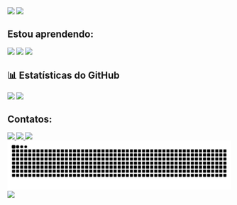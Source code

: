 <img src="https://capsule-render.vercel.app/api?type=waving&color=6C63FF&height=200&section=header&text=Eduardo%20Ferreira&fontSize=40&fontColor=ffffff&animation=fadeIn&fontAlignY=35" />
<img src="https://readme-typing-svg.herokuapp.com?font=Fira+Code&size=24&pause=1000&color=6C63FF&width=435&lines=Olá!+Eu+sou+o+Eduardo+Ferreira;Estudante+de+Java%2C+HTML+e+CSS;Sempre+em+busca+de+evolução!" />

## Estou aprendendo:
<div style="display: flex; align-items: center;">
  <div>
    <img src="https://img.shields.io/badge/Java-ED8B00?style=for-the-badge&logo=java&logoColor=white" />
    <img src="https://img.shields.io/badge/HTML5-E34F26?style=for-the-badge&logo=html5&logoColor=white" />
    <img src="https://img.shields.io/badge/CSS3-1572B6?style=for-the-badge&logo=css3&logoColor=white" />
  </div>
</div>

## 📊 Estatísticas do GitHub

<div align="left">
  <img height="180em" src="https://github-readme-stats.vercel.app/api?username=EduardoFerreiraa&show_icons=true&theme=tokyonight&include_all_commits=true&count_private=true" />
  <img height="180em" src="https://github-readme-stats.vercel.app/api/top-langs/?username=EduardoFerreiraa&layout=compact&langs_count=7&theme=tokyonight"/>
</div>

## Contatos:

<div align="left">
  <a href="https://instagram.com/seu-instagram" target="_blank">
    <img src="https://img.shields.io/badge/Instagram-6C63FF?style=for-the-badge&logo=instagram&logoColor=white"/>
  </a>
  <a href="mailto:seu@email.com">
    <img src="https://img.shields.io/badge/Gmail-6C63FF?style=for-the-badge&logo=gmail&logoColor=white"/>
  </a>
  <a href="https://linkedin.com/in/seu-linkedin" target="_blank">
    <img src="https://img.shields.io/badge/LinkedIn-6C63FF?style=for-the-badge&logo=linkedin&logoColor=white"/>
  </a>
</div> 

<img src="https://raw.githubusercontent.com/EduardoFerreiraa/EduardoFerreiraa/output/snake.svg" alt="Snake animation" />

<img src="https://capsule-render.vercel.app/api?type=waving&color=6C63FF&height=120&section=footer"/>
